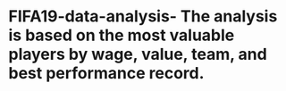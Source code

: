 # FIFA19-data-analysis- The analysis is based on the most valuable players by wage, value, team, and best performance record. 
